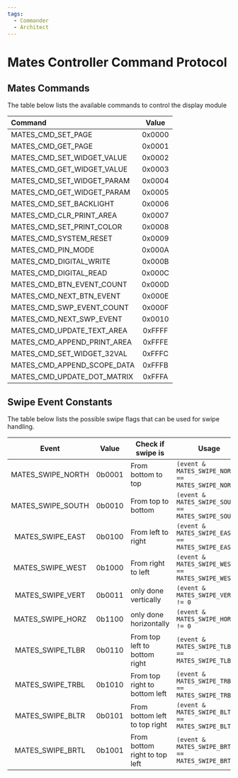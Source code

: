 ```yaml
---
tags:
  - Commander
  - Architect
---
```


# Mates Controller Command Protocol


## Mates Commands

The table below lists the available commands to control the display module

| Command                     | Value  |
|:--------------------------- |:------:|
| MATES_CMD_SET_PAGE          | 0x0000 |
| MATES_CMD_GET_PAGE          | 0x0001 |
| MATES_CMD_SET_WIDGET_VALUE  | 0x0002 |
| MATES_CMD_GET_WIDGET_VALUE  | 0x0003 |
| MATES_CMD_SET_WIDGET_PARAM  | 0x0004 |
| MATES_CMD_GET_WIDGET_PARAM  | 0x0005 |
| MATES_CMD_SET_BACKLIGHT     | 0x0006 |
| MATES_CMD_CLR_PRINT_AREA    | 0x0007 |
| MATES_CMD_SET_PRINT_COLOR   | 0x0008 |
| MATES_CMD_SYSTEM_RESET      | 0x0009 |
| MATES_CMD_PIN_MODE          | 0x000A |
| MATES_CMD_DIGITAL_WRITE     | 0x000B |
| MATES_CMD_DIGITAL_READ      | 0x000C |
| MATES_CMD_BTN_EVENT_COUNT   | 0x000D |
| MATES_CMD_NEXT_BTN_EVENT    | 0x000E |
| MATES_CMD_SWP_EVENT_COUNT   | 0x000F |
| MATES_CMD_NEXT_SWP_EVENT    | 0x0010 |
| MATES_CMD_UPDATE_TEXT_AREA  | 0xFFFF |
| MATES_CMD_APPEND_PRINT_AREA | 0xFFFE |
| MATES_CMD_SET_WIDGET_32VAL  | 0xFFFC |
| MATES_CMD_APPEND_SCOPE_DATA | 0xFFFB |
| MATES_CMD_UPDATE_DOT_MATRIX | 0xFFFA |


## Swipe Event Constants

The table below lists the possible swipe flags that can be used for swipe handling.

| Event             | Value  | Check if swipe is             | Usage                                              |
|:-----------------:|:------:| ----------------------------- | -------------------------------------------------- |
| MATES_SWIPE_NORTH | 0b0001 | From bottom to top            | `(event & MATES_SWIPE_NORTH) == MATES_SWIPE_NORTH` |
| MATES_SWIPE_SOUTH | 0b0010 | From top to bottom            | `(event & MATES_SWIPE_SOUTH) == MATES_SWIPE_SOUTH` |
| MATES_SWIPE_EAST  | 0b0100 | From left to right            | `(event & MATES_SWIPE_EAST) == MATES_SWIPE_EAST`   |
| MATES_SWIPE_WEST  | 0b1000 | From right to left            | `(event & MATES_SWIPE_WEST) == MATES_SWIPE_WEST`   |
| MATES_SWIPE_VERT  | 0b0011 | only done vertically          | `(event & MATES_SWIPE_VERT) != 0`                  |
| MATES_SWIPE_HORZ  | 0b1100 | only done horizontally        | `(event & MATES_SWIPE_HORZ) != 0`                  |
| MATES_SWIPE_TLBR  | 0b0110 | From top left to bottom right | `(event & MATES_SWIPE_TLBR) == MATES_SWIPE_TLBR`   |
| MATES_SWIPE_TRBL  | 0b1010 | From top right to bottom left | `(event & MATES_SWIPE_TRBL) == MATES_SWIPE_TRBL`   |
| MATES_SWIPE_BLTR  | 0b0101 | From bottom left to top right | `(event & MATES_SWIPE_BLTR) == MATES_SWIPE_BLTR`   |
| MATES_SWIPE_BRTL  | 0b1001 | From bottom right to top left | `(event & MATES_SWIPE_BRTL) == MATES_SWIPE_BRTL`   |